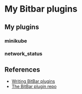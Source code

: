 # My Bitbar plugins

## My plugins

### minikube

### network_status

## References

* [Writing BitBar plugins](https://github.com/matryer/bitbar#writing-plugins)
* [The BitBar plugin repo](https://github.com/matryer/bitbar-plugins)

